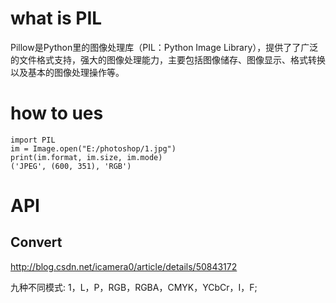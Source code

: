 # what is PIL
Pillow是Python里的图像处理库（PIL：Python Image Library），提供了了广泛的文件格式支持，强大的图像处理能力，主要包括图像储存、图像显示、格式转换以及基本的图像处理操作等。

# how to ues
```
import PIL
im = Image.open("E:/photoshop/1.jpg") 
print(im.format, im.size, im.mode) 
('JPEG', (600, 351), 'RGB')
```

# API
## Convert
http://blog.csdn.net/icamera0/article/details/50843172

九种不同模式: 1，L，P，RGB，RGBA，CMYK，YCbCr，I，F;

